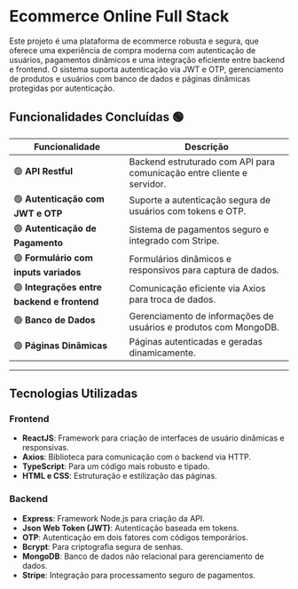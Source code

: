 # **Ecommerce Online Full Stack**

Este projeto é uma plataforma de ecommerce robusta e segura, que oferece uma experiência de compra moderna com autenticação de usuários, pagamentos dinâmicos e uma integração eficiente entre backend e frontend. O sistema suporta autenticação via JWT e OTP, gerenciamento de produtos e usuários com banco de dados e páginas dinâmicas protegidas por autenticação.

## **Funcionalidades Concluídas** 🟢
| **Funcionalidade**                          | **Descrição**                                                         |
|---------------------------------------------|------------------------------------------------------------------------|
| 🟢 **API Restful**                          | Backend estruturado com API para comunicação entre cliente e servidor. |
| 🟢 **Autenticação com JWT e OTP**           | Suporte a autenticação segura de usuários com tokens e OTP.           |
| 🟢 **Autenticação de Pagamento**            | Sistema de pagamentos seguro e integrado com Stripe.                  |
| 🟢 **Formulário com inputs variados**       | Formulários dinâmicos e responsivos para captura de dados.            |
| 🟢 **Integrações entre backend e frontend** | Comunicação eficiente via Axios para troca de dados.                  |
| 🟢 **Banco de Dados**                       | Gerenciamento de informações de usuários e produtos com MongoDB.      |
| 🟢 **Páginas Dinâmicas**                    | Páginas autenticadas e geradas dinamicamente.                         |

---

## **Tecnologias Utilizadas**

### **Frontend**
- **ReactJS**: Framework para criação de interfaces de usuário dinâmicas e responsivas.
- **Axios**: Biblioteca para comunicação com o backend via HTTP.
- **TypeScript**: Para um código mais robusto e tipado.
- **HTML e CSS**: Estruturação e estilização das páginas.

### **Backend**
- **Express**: Framework Node.js para criação da API.
- **Json Web Token (JWT)**: Autenticação baseada em tokens.
- **OTP**: Autenticação em dois fatores com códigos temporários.
- **Bcrypt**: Para criptografia segura de senhas.
- **MongoDB**: Banco de dados não relacional para gerenciamento de dados.
- **Stripe**: Integração para processamento seguro de pagamentos.
